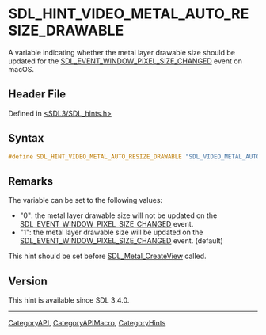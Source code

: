 # SDL_HINT_VIDEO_METAL_AUTO_RESIZE_DRAWABLE

A variable indicating whether the metal layer drawable size should be updated for the [SDL_EVENT_WINDOW_PIXEL_SIZE_CHANGED](SDL_EVENT_WINDOW_PIXEL_SIZE_CHANGED) event on macOS.

## Header File

Defined in [<SDL3/SDL_hints.h>](https://github.com/libsdl-org/SDL/blob/main/include/SDL3/SDL_hints.h)

## Syntax

```c
#define SDL_HINT_VIDEO_METAL_AUTO_RESIZE_DRAWABLE "SDL_VIDEO_METAL_AUTO_RESIZE_DRAWABLE"
```

## Remarks

The variable can be set to the following values:

- "0": the metal layer drawable size will not be updated on the
  [SDL_EVENT_WINDOW_PIXEL_SIZE_CHANGED](SDL_EVENT_WINDOW_PIXEL_SIZE_CHANGED)
  event.
- "1": the metal layer drawable size will be updated on the
  [SDL_EVENT_WINDOW_PIXEL_SIZE_CHANGED](SDL_EVENT_WINDOW_PIXEL_SIZE_CHANGED)
  event. (default)

This hint should be set before [SDL_Metal_CreateView](SDL_Metal_CreateView)
called.

## Version

This hint is available since SDL 3.4.0.

----
[CategoryAPI](CategoryAPI), [CategoryAPIMacro](CategoryAPIMacro), [CategoryHints](CategoryHints)

